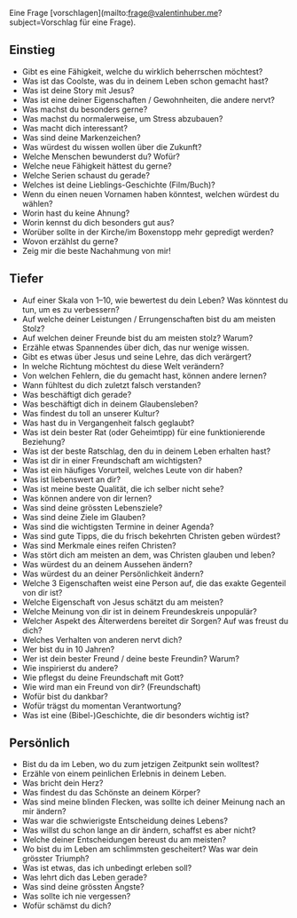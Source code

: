 Eine Frage [vorschlagen](mailto:frage@valentinhuber.me?subject=Vorschlag für eine Frage).

## Einstieg
-   Gibt es eine Fähigkeit, welche du wirklich beherrschen möchtest?
-   Was ist das Coolste, was du in deinem Leben schon gemacht hast?
-   Was ist deine Story mit Jesus?
-   Was ist eine deiner Eigenschaften / Gewohnheiten, die andere nervt?
-   Was machst du besonders gerne?
-   Was machst du normalerweise, um Stress abzubauen?
-   Was macht dich interessant?
-   Was sind deine Markenzeichen?
-   Was würdest du wissen wollen über die Zukunft?
-   Welche Menschen bewunderst du? Wofür?
-   Welche neue Fähigkeit hättest du gerne?
-   Welche Serien schaust du gerade?
-   Welches ist deine Lieblings-Geschichte (Film/Buch)?
-   Wenn du einen neuen Vornamen haben könntest, welchen würdest du wählen?
-   Worin hast du keine Ahnung?
-   Worin kennst du dich besonders gut aus?
-   Worüber sollte in der Kirche/im Boxenstopp mehr gepredigt werden?
-   Wovon erzählst du gerne?
-   Zeig mir die beste Nachahmung von mir!

## Tiefer
-   Auf einer Skala von 1–10, wie bewertest du dein Leben? Was könntest du tun, um es zu verbessern?
-   Auf welche deiner Leistungen / Errungenschaften bist du am meisten Stolz?
-   Auf welchen deiner Freunde bist du am meisten stolz? Warum?
-   Erzähle etwas Spannendes über dich, das nur wenige wissen.
-   Gibt es etwas über Jesus und seine Lehre, das dich verärgert?
-   In welche Richtung möchtest du diese Welt verändern?
-   Von welchen Fehlern, die du gemacht hast, können andere lernen?
-   Wann fühltest du dich zuletzt falsch verstanden?
-   Was beschäftigt dich gerade?
-   Was beschäftigt dich in deinem Glaubensleben?
-   Was findest du toll an unserer Kultur?
-   Was hast du in Vergangenheit falsch geglaubt?
-   Was ist dein bester Rat (oder Geheimtipp) für eine funktionierende Beziehung?
-   Was ist der beste Ratschlag, den du in deinem Leben erhalten hast?
-   Was ist dir in einer Freundschaft am wichtigsten?
-   Was ist ein häufiges Vorurteil, welches Leute von dir haben?
-   Was ist liebenswert an dir?
-   Was ist meine beste Qualität, die ich selber nicht sehe?
-   Was können andere von dir lernen?
-   Was sind deine grössten Lebensziele?
-   Was sind deine Ziele im Glauben?
-   Was sind die wichtigsten Termine in deiner Agenda?
-   Was sind gute Tipps, die du frisch bekehrten Christen geben würdest?
-   Was sind Merkmale eines reifen Christen?
-   Was stört dich am meisten an dem, was Christen glauben und leben?
-   Was würdest du an deinem Aussehen ändern?
-   Was würdest du an deiner Persönlichkeit ändern?
-   Welche 3 Eigenschaften weist eine Person auf, die das exakte Gegenteil von dir ist?
-   Welche Eigenschaft von Jesus schätzt du am meisten?
-   Welche Meinung von dir ist in deinem Freundeskreis unpopulär?
-   Welcher Aspekt des Älterwerdens bereitet dir Sorgen? Auf was freust du dich?
-   Welches Verhalten von anderen nervt dich?
-   Wer bist du in 10 Jahren?
-   Wer ist dein bester Freund / deine beste Freundin? Warum?
-   Wie inspirierst du andere?
-   Wie pflegst du deine Freundschaft mit Gott?
-   Wie wird man ein Freund von dir? (Freundschaft)
-   Wofür bist du dankbar?
-   Wofür trägst du momentan Verantwortung?
-   Was ist eine (Bibel-)Geschichte, die dir besonders wichtig ist?


## Persönlich
- Bist du da im Leben, wo du zum jetzigen Zeitpunkt sein wolltest?
- Erzähle von einem peinlichen Erlebnis in deinem Leben.
- Was bricht dein Herz?
- Was findest du das Schönste an deinem Körper?
- Was sind meine blinden Flecken, was sollte ich deiner Meinung nach an mir ändern?
- Was war die schwierigste Entscheidung deines Lebens?
- Was willst du schon lange an dir ändern, schaffst es aber nicht?
- Welche deiner Entscheidungen bereust du am meisten?
- Wo bist du im Leben am schlimmsten gescheitert? Was war dein grösster Triumph?
- Was ist etwas, das ich unbedingt erleben soll?
- Was lehrt dich das Leben gerade?
- Was sind deine grössten Ängste?
- Was sollte ich nie vergessen?
- Wofür schämst du dich?
